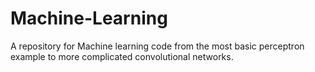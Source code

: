 # Machine-Learning

A repository for Machine learning code from the most basic perceptron example to more complicated convolutional networks.
